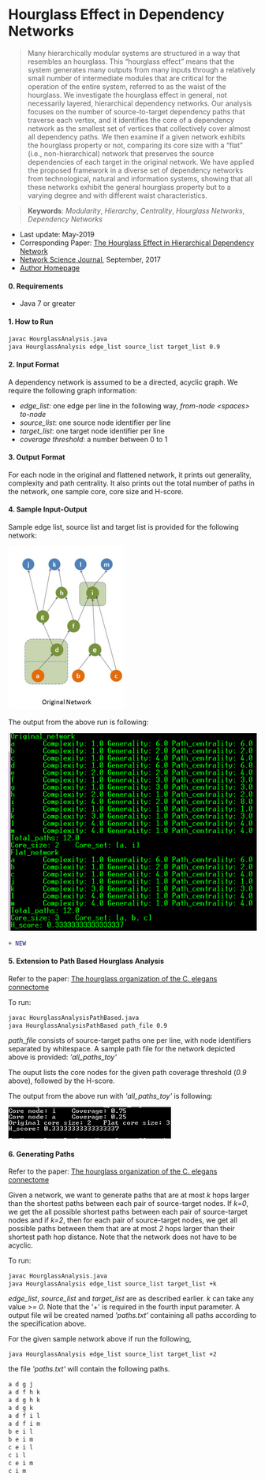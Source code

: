 # Hourglass Effect in Dependency Networks
> Many hierarchically modular systems are structured in a way that resembles an hourglass. This “hourglass effect” means that the system generates many outputs from many inputs through a relatively small number of intermediate modules that are critical for the operation of the entire system, referred to as the waist of the hourglass. We investigate the hourglass effect in general, not necessarily layered, hierarchical dependency networks. Our analysis focuses on the number of source-to-target dependency paths that traverse each vertex, and it identifies the core of a dependency network as the smallest set of vertices that collectively cover almost all dependency paths. We then examine if a given network exhibits the hourglass property or not, comparing its core size with a “flat” (i.e., non-hierarchical) network that preserves the source dependencies of each target in the original network. We have applied the proposed framework in a diverse set of dependency networks from technological, natural and information systems, showing that all these networks exhibit the general hourglass property but to a varying degree and with different waist characteristics.

>  **Keywords**:  _Modularity_, _Hierarchy_, _Centrality_, _Hourglass Networks_, _Dependency Networks_


* Last update: May-2019 
* Corresponding Paper: [The Hourglass Effect in Hierarchical Dependency Network](https://arxiv.org/pdf/1605.05025.pdf)
* [Network Science Journal](https://www.cambridge.org/core/journals/network-science/article/hourglass-effect-in-hierarchical-dependency-networks/DDBCA83D16CA74B827DAB66A98CC906A), September, 2017 
* [Author Homepage](http://sites.google.com/site/kmsabrin)

#### 0. Requirements

* Java 7 or greater

#### 1. How to Run

```
javac HourglassAnalysis.java
java HourglassAnalysis edge_list source_list target_list 0.9
```

#### 2. Input Format

A dependency network is assumed to be a directed, acyclic graph. We require the following graph information:

* _edge_list_: one edge per line in the following way, _from-node &lt;spaces&gt; to-node_
* _source_list_: one source node identifier per line
* _target_list_: one target node identifier per line
* _coverage threshold_: a number between 0 to 1

#### 3. Output Format

For each node in the original and flattened network, it prints out generality, complexity and path centrality.
It also prints out the total number of paths in the network, one sample core, core size and H-score.

#### 4. Sample Input-Output

Sample edge list, source list and target list is provided for the following network:

![alt text](sample_in.png)


The output from the above run is following:

![alt text](sample_out.png)


```diff
+ NEW
```
#### 5. Extension to Path Based Hourglass Analysis

Refer to the paper: [The hourglass organization of the C. elegans connectome](https://www.biorxiv.org/content/biorxiv/early/2019/04/07/600999.full.pdf)

To run:
```
javac HourglassAnalysisPathBased.java
java HourglassAnalysisPathBased path_file 0.9
```

_path_file_ consists of source-target paths one per line, with node identifiers separated by whitespace.
A sample path file for the network depicted above is provided: _'all_paths_toy'_

The ouput lists the core nodes for the given path coverage threshold (_0.9_ above), followed by the H-score.

The output from the above run with _'all_paths_toy'_ is following:

![alt text](toy_all_paths.png)

#### 6. Generating Paths

Refer to the paper: [The hourglass organization of the C. elegans connectome](https://www.biorxiv.org/content/biorxiv/early/2019/04/07/600999.full.pdf)

Given a network, we want to generate paths that are at most _k_ hops larger than the shortest paths between each pair of source-target nodes. If _k=0_, we get the all possible shortest paths between each pair of source-target nodes and if _k=2_, then for each pair of source-target nodes, we get all possible paths between them that are at most _2_ hops larger than their shortest path hop distance. Note that the network does not have to be acyclic. 

To run:
```
javac HourglassAnalysis.java
java HourglassAnalysis edge_list source_list target_list +k
```

_edge_list_, _source_list_ and _target_list_ are as described earlier. _k_ can take any value _>= 0_. Note that the '+' is required in the fourth input parameter. A output file wil be created named _'paths.txt'_ containing all paths according to the specification above.

For the given sample network above if run the following,
```
java HourglassAnalysis edge_list source_list target_list +2
```
the file _'paths.txt'_ will contain the following paths.
```
a d g j 
a d f h k 
a d g h k 
a d g k 
a d f i l 
a d f i m 
b e i l 
b e i m 
c e i l 
c i l 
c e i m 
c i m 
```

